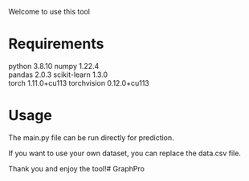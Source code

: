 
Welcome to use this tool

# Requirements
python                    3.8.10
numpy                     1.22.4   
pandas                    2.0.3 
scikit-learn              1.3.0    
torch                     1.11.0+cu113 
torchvision               0.12.0+cu113  
# Usage

The main.py file can be run directly for prediction.

If you want to use your own dataset, you can replace the data.csv file.

Thank you and enjoy the tool!# GraphPro
